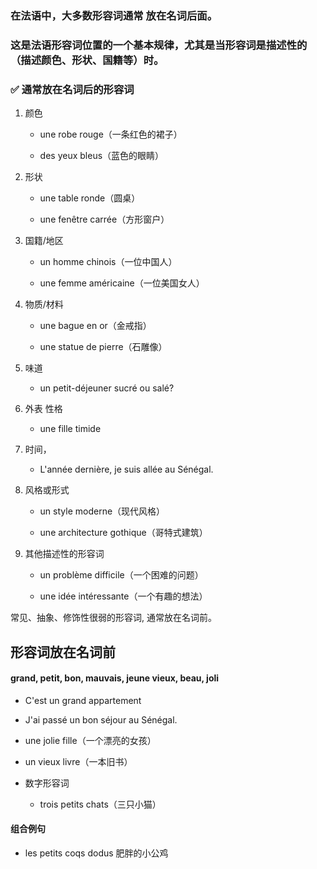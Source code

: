 
### 在法语中，大多数形容词通常 放在名词后面。
### 这是法语形容词位置的一个基本规律，尤其是当形容词是描述性的（描述颜色、形状、国籍等）时。

### ✅ 通常放在名词后的形容词
1. 颜色
     -  une robe rouge（一条红色的裙子）

     -  des yeux bleus（蓝色的眼睛）

2. 形状
     -  une table ronde（圆桌）

     -  une fenêtre carrée（方形窗户）

3. 国籍/地区
     -  un homme chinois（一位中国人）

     -  une femme américaine（一位美国女人）

4. 物质/材料
     -  une bague en or（金戒指）

     -  une statue de pierre（石雕像）

5.   味道
     -  un petit-déjeuner sucré ou salé?

5.   外表 性格
     -  une fille timide

6.   时间，
     -  L'année dernière, je suis allée au Sénégal.

7. 风格或形式
     -  un style moderne（现代风格）

     -  une architecture gothique（哥特式建筑）

8. 其他描述性的形容词
     -  un problème difficile（一个困难的问题）

     -  une idée intéressante（一个有趣的想法）


常见、抽象、修饰性很弱的形容词, 通常放在名词前。
## 形容词放在名词前
 
#### grand, petit, bon, mauvais, jeune vieux, beau, joli
- C'est un grand appartement
- J'ai passé un bon séjour au Sénégal.
- une jolie fille（一个漂亮的女孩）
- un vieux livre（一本旧书）

 - 数字形容词
   - trois petits chats（三只小猫） 

#### 组合例句
 - les petits coqs dodus 肥胖的小公鸡